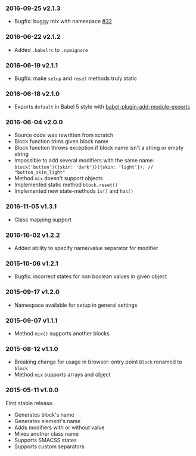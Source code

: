 ### 2016-09-25 v2.1.3

 * Bugfix: buggy mix with namespace [#32](https://github.com/albburtsev/bem-cn/issues/32)

### 2016-06-22 v2.1.2

 * Added `.babelrc` to `.npmignore`

### 2016-06-19 v2.1.1

 * Bugfix: make `setup` and `reset` methods truly static

### 2016-06-18 v2.1.0

 * Exports `default` in Babel 5 style with [babel-plugin-add-module-exports](https://www.npmjs.com/package/babel-plugin-add-module-exports)

### 2016-06-04 v2.0.0

 * Source code was rewritten from scratch
 * Block function trims given block name
 * Block function throws exception if block name isn't a string or empty string
 * Impossible to add several modifiers with the same name: `block('button')({skin: 'dark'})({skin: 'light'}); // "button_skin_light"`
 * Method `mix` doesn't support objects
 * Implemented static method `block.reset()`
 * Implemented new state-methods `is()` and `has()`

### 2016-11-05 v1.3.1

 * Class mapping support

### 2016-16-02 v1.2.2

 * Added ability to specify name/value separator for modifier

### 2015-10-06 v1.2.1

 * Bugfix: incorrect states for non boolean values in given object

### 2015-09-17 v1.2.0

 * Namespace available for setup in general settings

### 2015-09-07 v1.1.1

 * Method ```mix()``` supports another blocks

### 2015-08-12 v1.1.0

 * Breaking change for usage in browser: entry point ```Block``` renamed to ```block```
 * Method ```mix``` supports arrays and object

### 2015-05-11 v1.0.0

First stable release.

 * Generates block's name
 * Generates element's name
 * Adds modifiers with or without value
 * Mixes another class name
 * Supports SMACSS states
 * Supports custom separators
